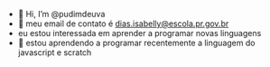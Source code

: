 - 👋 Hi, I’m @pudimdeuva
- 👀 meu email de contato é dias.isabelly@escola.pr.gov.br
- eu estou interessada em aprender a programar novas linguagens
- 🌱 estou aprendendo a programar recentemente a linguagem do javascript e scratch


